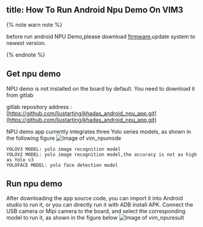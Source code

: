 title: How To Run Android Npu Demo On VIM3
---

{% note warn note %}

before run android NPU Demo,please download [firmware](/android/zh-cn/firmware/Vim3AndroidFirmware.html),update system to newest version.

{% endnote %}


## Get npu demo

NPU demo is not installed on the board by default. You need to download it from gitlab

gitlab repository address :[https://github.com/liustarting/khadas_android_npu_app.git](https://github.com/liustarting/khadas_android_npu_app.git)

NPU demo app currently integrates three Yolo series models, as shown in the following figure
![Image of vim_npumode](/android/images/vim3/npumode.png)

```
YOLOV3 MODEL: yolo image recognition model
YOLOV2 MODEL: yolo image recognition model,the accuracy is not as high as Yolo v3
YOLOFACE MODEL: yolo face detection model
```
## Run npu demo
After downloading the app source code, you can import it into Android studio to run it, or you can directly run it with ADB install APK. Connect the USB camera or Mipi camera to the board, and select the corresponding model to run it, as shown in the figure below
![Image of vim_npuresult](/android/images/vim3/npuresult.png)



